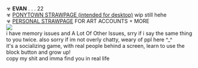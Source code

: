 ☣ **EVAN** . . .  22 <br/>
☣ [PONYTOWN STRAWPAGE (intended for desktop)](https://bugdog.straw.page) wip still hehe
<br/>
☣ [PERSONAL STRAWPAGE](https://w0lf.straw.page) FOR ART ACCOUNTS + MORE  <br/> 
<img src="https://gifcity.carrd.co/assets/images/gallery39/59e6c9a7.gif?v=47652796">
</a>
<br/>
i have memory issues and A Lot Of Other Issues, srry if i say the same thing to you twice. also sorry if im not overly chatty, weary of ppl here ^_^
<br/>
it's a socializing game, with real people behind a screen, learn to use the block button and grow up! <br/>
copy my shit and imma find you in real life
